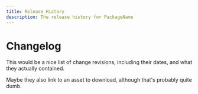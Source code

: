 ```yaml
---
title: Release History
description: The release history for PackageName
---
```


# Changelog

This would be a nice list of change revisions, including their dates, and
what they actually contained.

Maybe they also link to an asset to download, although that's probably quite
dumb.
